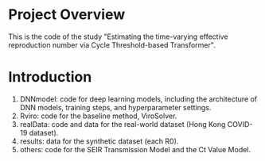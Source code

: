 # Project Overview
This is the code of the study "Estimating the time-varying effective reproduction number via Cycle Threshold-based Transformer".

# Introduction

<ol>
<li>DNNmodel: code for deep learning models, including the architecture of DNN models, training steps, and hyperparameter settings.</li>
<li>Rviro: code for the baseline method, ViroSolver.</li>
<li>realData: code and data for the real-world dataset (Hong Kong COVID-19 dataset).</li>
<li>results: data for the synthetic dataset (each R0).</li>
<li>others: code for the SEIR Transmission Model and the Ct Value Model.</li>
</ol>
